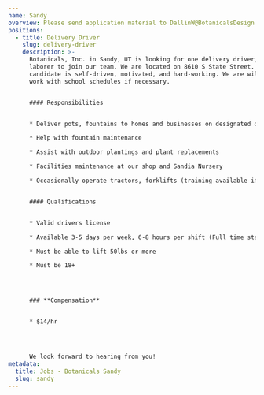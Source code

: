 ```yaml
---
name: Sandy
overview: Please send application material to DallinW@BotanicalsDesign.com
positions:
  - title: Delivery Driver
    slug: delivery-driver
    description: >-
      Botanicals, Inc. in Sandy, UT is looking for one delivery driver, general
      laborer to join our team. We are located on 8610 S State Street. Our ideal
      candidate is self-driven, motivated, and hard-working. We are willing to
      work with school schedules if necessary. 


      #### Responsibilities


      * Deliver pots, fountains to homes and businesses on designated days

      * Help with fountain maintenance 

      * Assist with outdoor plantings and plant replacements

      * Facilities maintenance at our shop and Sandia Nursery

      * Occasionally operate tractors, forklifts (training available if needed)


      #### Qualifications


      * Valid drivers license 

      * Available 3-5 days per week, 6-8 hours per shift (Full time starting in Spring)

      * Must be able to lift 50lbs or more

      * Must be 18+




      ### **Compensation**


      * $14/hr




      We look forward to hearing from you!
metadata:
  title: Jobs - Botanicals Sandy
  slug: sandy
---
```

